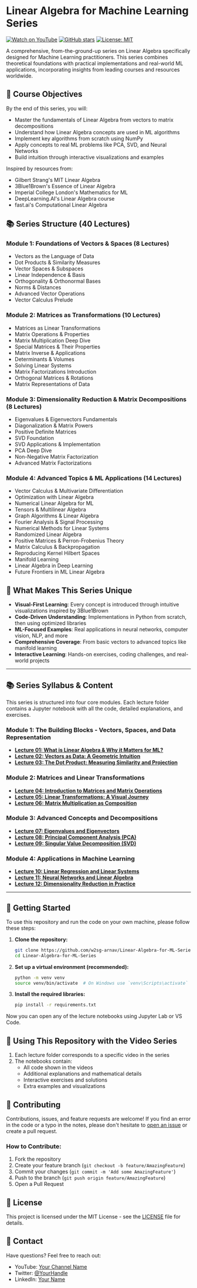 # Linear Algebra for Machine Learning Series

[![Watch on YouTube](https://img.shields.io/badge/Watch%20on%20YouTube-FF0000?style=for-the-badge&logo=youtube&logoColor=white)](https://youtube.com/your-channel)
[![GitHub stars](https://img.shields.io/github/stars/w2sg-arnav/Linear-Algebra-for-ML-Series?style=social)](https://github.com/w2sg-arnav/Linear-Algebra-for-ML-Series)
[![License: MIT](https://img.shields.io/badge/License-MIT-yellow.svg)](https://opensource.org/licenses/MIT)

A comprehensive, from-the-ground-up series on Linear Algebra specifically designed for Machine Learning practitioners. This series combines theoretical foundations with practical implementations and real-world ML applications, incorporating insights from leading courses and resources worldwide.

## 🎯 Course Objectives

By the end of this series, you will:
- Master the fundamentals of Linear Algebra from vectors to matrix decompositions
- Understand how Linear Algebra concepts are used in ML algorithms
- Implement key algorithms from scratch using NumPy
- Apply concepts to real ML problems like PCA, SVD, and Neural Networks
- Build intuition through interactive visualizations and examples

Inspired by resources from:
- Gilbert Strang's MIT Linear Algebra
- 3Blue1Brown's Essence of Linear Algebra
- Imperial College London's Mathematics for ML
- DeepLearning.AI's Linear Algebra course
- fast.ai's Computational Linear Algebra

## 📚 Series Structure (40 Lectures)

### Module 1: Foundations of Vectors & Spaces (8 Lectures)
- Vectors as the Language of Data
- Dot Products & Similarity Measures
- Vector Spaces & Subspaces
- Linear Independence & Basis
- Orthogonality & Orthonormal Bases
- Norms & Distances
- Advanced Vector Operations
- Vector Calculus Prelude

### Module 2: Matrices as Transformations (10 Lectures)
- Matrices as Linear Transformations
- Matrix Operations & Properties
- Matrix Multiplication Deep Dive
- Special Matrices & Their Properties
- Matrix Inverse & Applications
- Determinants & Volumes
- Solving Linear Systems
- Matrix Factorizations Introduction
- Orthogonal Matrices & Rotations
- Matrix Representations of Data

### Module 3: Dimensionality Reduction & Matrix Decompositions (8 Lectures)
- Eigenvalues & Eigenvectors Fundamentals
- Diagonalization & Matrix Powers
- Positive Definite Matrices
- SVD Foundation
- SVD Applications & Implementation
- PCA Deep Dive
- Non-Negative Matrix Factorization
- Advanced Matrix Factorizations

### Module 4: Advanced Topics & ML Applications (14 Lectures)
- Vector Calculus & Multivariate Differentiation
- Optimization with Linear Algebra
- Numerical Linear Algebra for ML
- Tensors & Multilinear Algebra
- Graph Algorithms & Linear Algebra
- Fourier Analysis & Signal Processing
- Numerical Methods for Linear Systems
- Randomized Linear Algebra
- Positive Matrices & Perron-Frobenius Theory
- Matrix Calculus & Backpropagation
- Reproducing Kernel Hilbert Spaces
- Manifold Learning
- Linear Algebra in Deep Learning
- Future Frontiers in ML Linear Algebra

## 🎯 What Makes This Series Unique

- **Visual-First Learning**: Every concept is introduced through intuitive visualizations inspired by 3Blue1Brown
- **Code-Driven Understanding**: Implementations in Python from scratch, then using optimized libraries
- **ML-Focused Examples**: Real applications in neural networks, computer vision, NLP, and more
- **Comprehensive Coverage**: From basic vectors to advanced topics like manifold learning
- **Interactive Learning**: Hands-on exercises, coding challenges, and real-world projects

---

## 📚 Series Syllabus & Content

This series is structured into four core modules. Each lecture folder contains a Jupyter notebook with all the code, detailed explanations, and exercises.

### Module 1: The Building Blocks - Vectors, Spaces, and Data Representation
* **[Lecture 01: What is Linear Algebra & Why it Matters for ML?](./lectures/01-Intro-and-Setup)**
* **[Lecture 02: Vectors as Data: A Geometric Intuition](./lectures/02-Vectors-and-Data)**
* **[Lecture 03: The Dot Product: Measuring Similarity and Projection](./lectures/03-Dot-Product-and-Similarity)**

### Module 2: Matrices and Linear Transformations
* **[Lecture 04: Introduction to Matrices and Matrix Operations](./lectures/04-Matrices-Intro)**
* **[Lecture 05: Linear Transformations: A Visual Journey](./lectures/05-Linear-Transformations)**
* **[Lecture 06: Matrix Multiplication as Composition](./lectures/06-Matrix-Multiplication)**

### Module 3: Advanced Concepts and Decompositions
* **[Lecture 07: Eigenvalues and Eigenvectors](./lectures/07-Eigenvalues-Eigenvectors)**
* **[Lecture 08: Principal Component Analysis (PCA)](./lectures/08-PCA)**
* **[Lecture 09: Singular Value Decomposition (SVD)](./lectures/09-SVD)**

### Module 4: Applications in Machine Learning
* **[Lecture 10: Linear Regression and Linear Systems](./lectures/10-Linear-Regression)**
* **[Lecture 11: Neural Networks and Linear Algebra](./lectures/11-Neural-Networks)**
* **[Lecture 12: Dimensionality Reduction in Practice](./lectures/12-Dimensionality-Reduction)**

---

## 🚀 Getting Started

To use this repository and run the code on your own machine, please follow these steps:

1. **Clone the repository:**
   ```bash
   git clone https://github.com/w2sg-arnav/Linear-Algebra-for-ML-Series.git
   cd Linear-Algebra-for-ML-Series
   ```

2. **Set up a virtual environment (recommended):**
   ```bash
   python -m venv venv
   source venv/bin/activate  # On Windows use `venv\Scripts\activate`
   ```

3. **Install the required libraries:**
   ```bash
   pip install -r requirements.txt
   ```

Now you can open any of the lecture notebooks using Jupyter Lab or VS Code.

## 🎥 Using This Repository with the Video Series

1. Each lecture folder corresponds to a specific video in the series
2. The notebooks contain:
   - All code shown in the videos
   - Additional explanations and mathematical details
   - Interactive exercises and solutions
   - Extra examples and visualizations

## 🤝 Contributing

Contributions, issues, and feature requests are welcome! If you find an error in the code or a typo in the notes, please don't hesitate to [open an issue](https://github.com/w2sg-arnav/Linear-Algebra-for-ML-Series/issues) or create a pull request.

### How to Contribute:
1. Fork the repository
2. Create your feature branch (`git checkout -b feature/AmazingFeature`)
3. Commit your changes (`git commit -m 'Add some AmazingFeature'`)
4. Push to the branch (`git push origin feature/AmazingFeature`)
5. Open a Pull Request

## 📝 License

This project is licensed under the MIT License - see the [LICENSE](LICENSE) file for details.

## 📧 Contact

Have questions? Feel free to reach out:
- YouTube: [Your Channel Name](https://youtube.com/your-channel)
- Twitter: [@YourHandle](https://twitter.com/your-handle)
- LinkedIn: [Your Name](https://linkedin.com/in/your-profile)
